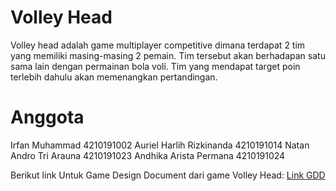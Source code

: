 # Volley Head
Volley head adalah game multiplayer competitive dimana terdapat 2 tim yang memiliki masing-masing 2 pemain. Tim tersebut akan berhadapan satu sama lain dengan permainan bola voli. Tim yang mendapat target poin terlebih dahulu akan memenangkan pertandingan. 


# Anggota
Irfan Muhammad    			      4210191002
Auriel Harlih Rizkinanda			4210191014
Natan Andro Tri Arauna			  4210191023
Andhika Arista Permana			  4210191024


Berikut link Untuk Game Design Document dari game Volley Head:
[Link GDD](https://docs.google.com/document/d/1TiZCA6xraU1A5UaMsJp_gWG30ja4JbGDjdRZyFaHguE/edit?usp=sharing)
